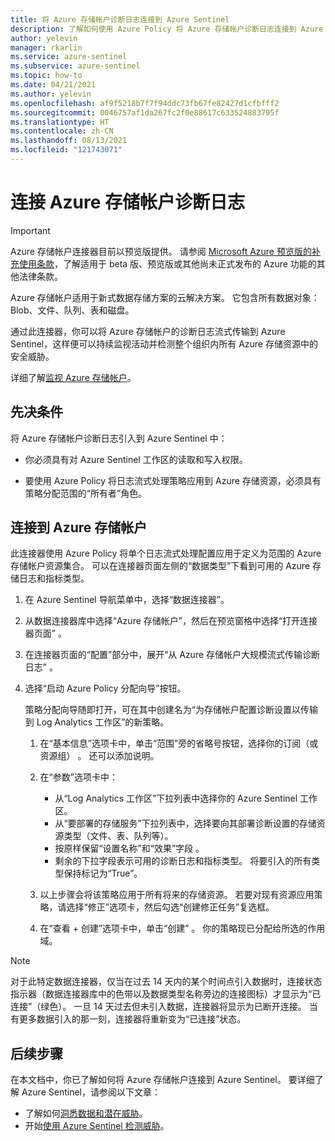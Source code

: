 ```yaml
---
title: 将 Azure 存储帐户诊断日志连接到 Azure Sentinel
description: 了解如何使用 Azure Policy 将 Azure 存储帐户诊断日志连接到 Azure Sentinel。
author: yelevin
manager: rkarlin
ms.service: azure-sentinel
ms.subservice: azure-sentinel
ms.topic: how-to
ms.date: 04/21/2021
ms.author: yelevin
ms.openlocfilehash: af9f5218b7f7f94ddc73fb67fe82427d1cfbfff2
ms.sourcegitcommit: 0046757af1da267fc2f0e88617c633524883795f
ms.translationtype: HT
ms.contentlocale: zh-CN
ms.lasthandoff: 08/13/2021
ms.locfileid: "121743071"
---
```

# <a name="connect-azure-storage-account-diagnostics-logs"></a>连接 Azure 存储帐户诊断日志

> [!IMPORTANT]
> Azure 存储帐户连接器目前以预览版提供。 请参阅 [Microsoft Azure 预览版的补充使用条款](https://azure.microsoft.com/support/legal/preview-supplemental-terms/)，了解适用于 beta 版、预览版或其他尚未正式发布的 Azure 功能的其他法律条款。

Azure 存储帐户适用于新式数据存储方案的云解决方案。 它包含所有数据对象：Blob、文件、队列、表和磁盘。

通过此连接器，你可以将 Azure 存储帐户的诊断日志流式传输到 Azure Sentinel，这样便可以持续监视活动并检测整个组织内所有 Azure 存储资源中的安全威胁。

详细了解[监视 Azure 存储帐户](../storage/common/storage-analytics-logging.md)。

## <a name="prerequisites"></a>先决条件

将 Azure 存储帐户诊断日志引入到 Azure Sentinel 中：

- 你必须具有对 Azure Sentinel 工作区的读取和写入权限。

- 要使用 Azure Policy 将日志流式处理策略应用到 Azure 存储资源，必须具有策略分配范围的“所有者”角色。

## <a name="connect-to-azure-storage-account"></a>连接到 Azure 存储帐户

此连接器使用 Azure Policy 将单个日志流式处理配置应用于定义为范围的 Azure 存储帐户资源集合。 可以在连接器页面左侧的“数据类型”下看到可用的 Azure 存储日志和指标类型。

1. 在 Azure Sentinel 导航菜单中，选择“数据连接器”。

1. 从数据连接器库中选择“Azure 存储帐户”，然后在预览窗格中选择“打开连接器页面” 。

1. 在连接器页面的“配置”部分中，展开“从 Azure 存储帐户大规模流式传输诊断日志” 。

1. 选择“启动 Azure Policy 分配向导”按钮。

    策略分配向导随即打开，可在其中创建名为“为存储帐户配置诊断设置以传输到 Log Analytics 工作区”的新策略。

    1. 在“基本信息”选项卡中，单击“范围”旁的省略号按钮，选择你的订阅（或资源组） 。 还可以添加说明。

    1. 在“参数”选项卡中：
        - 从“Log Analytics 工作区”下拉列表中选择你的 Azure Sentinel 工作区。
        - 从“要部署的存储服务”下拉列表中，选择要向其部署诊断设置的存储资源类型（文件、表、队列等）。
        - 按原样保留“设置名称”和“效果”字段 。
        - 剩余的下拉字段表示可用的诊断日志和指标类型。 将要引入的所有类型保持标记为“True”。

    1. 以上步骤会将该策略应用于所有将来的存储资源。 若要对现有资源应用策略，请选择“修正”选项卡，然后勾选“创建修正任务”复选框。

    1. 在“查看 + 创建”选项卡中，单击“创建”   。 你的策略现已分配给所选的作用域。

> [!NOTE]
>
> 对于此特定数据连接器，仅当在过去 14 天内的某个时间点引入数据时，连接状态指示器（数据连接器库中的色带以及数据类型名称旁边的连接图标）才显示为“已连接”（绿色）。 一旦 14 天过去但未引入数据，连接器将显示为已断开连接。 当有更多数据引入的那一刻，连接器将重新变为“已连接”状态。

## <a name="next-steps"></a>后续步骤

在本文档中，你已了解如何将 Azure 存储帐户连接到 Azure Sentinel。 要详细了解 Azure Sentinel，请参阅以下文章：

- 了解如何[洞悉数据和潜在威胁](get-visibility.md)。
- 开始[使用 Azure Sentinel 检测威胁](detect-threats-built-in.md)。

